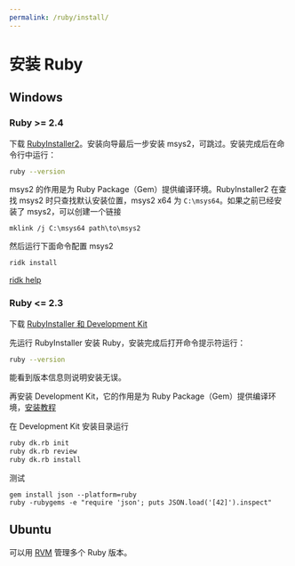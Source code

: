 ```yaml
---
permalink: /ruby/install/
---
```


# 安装 Ruby

## Windows

### Ruby >= 2.4

下载 [RubyInstaller2](https://github.com/oneclick/rubyinstaller2/releases)。安装向导最后一步安装 msys2，可跳过。安装完成后在命令行中运行：

```sh
ruby --version
```

msys2 的作用是为 Ruby Package（Gem）提供编译环境。RubyInstaller2 在查找 msys2 时只查找默认安装位置，msys2 x64 为 `C:\msys64`。如果之前已经安装了 msys2，可以创建一个链接

```dos
mklink /j C:\msys64 path\to\msys2
```

然后运行下面命令配置 msys2

```sh
ridk install
```

[ridk help](https://github.com/oneclick/rubyinstaller2#the-ridk-command)

### Ruby <= 2.3

下载 [RubyInstaller 和 Development Kit](https://rubyinstaller.org/downloads/)

先运行 RubyInstaller 安装 Ruby，安装完成后打开命令提示符运行：

```sh
ruby --version
```

能看到版本信息则说明安装无误。

再安装 Development Kit，它的作用是为 Ruby Package（Gem）提供编译环境，[安装教程](https://github.com/oneclick/rubyinstaller/wiki/Development-Kit#installation-instructions)

在 Development Kit 安装目录运行

```bat
ruby dk.rb init
ruby dk.rb review
ruby dk.rb install
```

测试

```dos
gem install json --platform=ruby
ruby -rubygems -e "require 'json'; puts JSON.load('[42]').inspect"
```

## Ubuntu

可以用 [RVM](https://rvm.io/) 管理多个 Ruby 版本。
